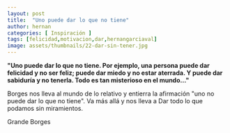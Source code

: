 ```yaml
---
layout: post
title:  "Uno puede dar lo que no tiene"
author: hernan
categories: [ Inspiración ]
tags: [felicidad,motivacion,dar,hernangarciaval]
image: assets/thumbnails/22-dar-sin-tener.jpg
---
```


**"Uno puede dar lo que no tiene. Por ejemplo, una persona puede dar felicidad y no ser feliz; puede dar miedo y no estar aterrada. Y puede dar sabiduría y no tenerla. Todo es tan misterioso en el mundo…"**

Borges nos lleva al mundo de lo relativo y entierra la afirmación "uno no puede dar lo que no tiene". Va más allá y nos lleva a Dar todo lo que podamos sin miramientos.

Grande Borges

